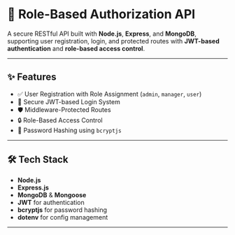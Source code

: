 
# 🔐 Role-Based Authorization API

A secure RESTful API built with **Node.js**, **Express**, and **MongoDB**, supporting user registration, login, and protected routes with **JWT-based authentication** and **role-based access control**.

---

## ✨ Features

- ✅ User Registration with Role Assignment (`admin`, `manager`, `user`)
- 🔑 Secure JWT-based Login System
- 🛡 Middleware-Protected Routes
- 🔒 Role-Based Access Control
- 🧂 Password Hashing using `bcryptjs`

---

## 🛠 Tech Stack

- **Node.js**
- **Express.js**
- **MongoDB** & **Mongoose**
- **JWT** for authentication
- **bcryptjs** for password hashing
- **dotenv** for config management

---
